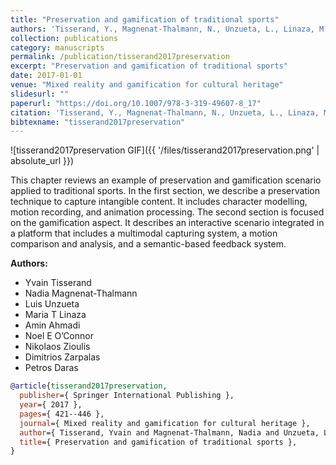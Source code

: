 ```yaml
---
title: "Preservation and gamification of traditional sports"
authors: 'Tisserand, Y., Magnenat-Thalmann, N., Unzueta, L., Linaza, M., Ahmadi, A., O’Connor, N., Zioulis, N., Zarpalas, D. & Daras, P.'
collection: publications
category: manuscripts
permalink: /publication/tisserand2017preservation
excerpt: "Preservation and gamification of traditional sports"
date: 2017-01-01
venue: "Mixed reality and gamification for cultural heritage"
slidesurl: ""
paperurl: "https://doi.org/10.1007/978-3-319-49607-8_17"
citation: 'Tisserand, Y., Magnenat-Thalmann, N., Unzueta, L., Linaza, M., Ahmadi, A., O’Connor, N., Zioulis, N., Zarpalas, D. & Daras, P. (2017). "Preservation and gamification of traditional sports." Mixed reality and gamification for cultural heritage. 421--446.'
bibtexname: "tisserand2017preservation"
---
```


![tisserand2017preservation GIF]({{ '/files/tisserand2017preservation.png' | absolute_url }})

This chapter reviews an example of preservation and gamification scenario applied to traditional sports. In the first section, we describe a preservation technique to capture intangible content. It includes character modelling, motion recording, and animation processing. The second section is focused on the gamification aspect. It describes an interactive scenario integrated in a platform that includes a multimodal capturing system, a motion comparison and analysis, and a semantic-based feedback system.

**Authors:**
 - Yvain Tisserand
 - Nadia Magnenat-Thalmann
 - Luis Unzueta
 - Maria T Linaza
 - Amin Ahmadi
 - Noel E O’Connor
 - Nikolaos Zioulis
 - Dimitrios Zarpalas
 - Petros Daras

```bibtex
@article{tisserand2017preservation,
  publisher={ Springer International Publishing },
  year={ 2017 },
  pages={ 421--446 },
  journal={ Mixed reality and gamification for cultural heritage },
  author={ Tisserand, Yvain and Magnenat-Thalmann, Nadia and Unzueta, Luis and Linaza, Maria T and Ahmadi, Amin and O’Connor, Noel E and Zioulis, Nikolaos and Zarpalas, Dimitrios and Daras, Petros },
  title={ Preservation and gamification of traditional sports },
}
```
